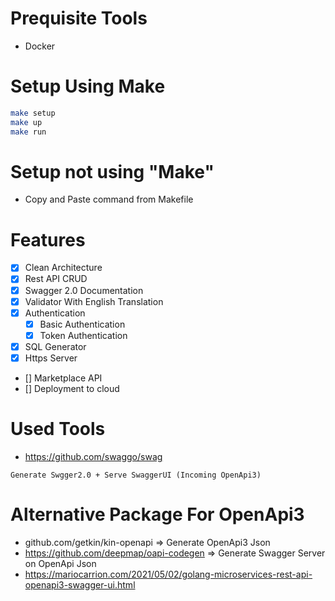# Prequisite Tools
- Docker

# Setup Using Make
```sh
make setup
make up
make run
```

# Setup not using "Make"
- Copy and Paste command from Makefile

# Features
- [x] Clean Architecture
- [x] Rest API CRUD
- [x] Swagger 2.0 Documentation
- [x] Validator With English Translation
- [x] Authentication
  - [x] Basic Authentication
  - [x] Token Authentication
- [x] SQL Generator
- [x] Https Server
- [] Marketplace API
- [] Deployment to cloud

# Used Tools
- https://github.com/swaggo/swag
```
Generate Swgger2.0 + Serve SwaggerUI (Incoming OpenApi3)
```

# Alternative Package For OpenApi3
- github.com/getkin/kin-openapi => Generate OpenApi3 Json
- https://github.com/deepmap/oapi-codegen => Generate Swagger Server on OpenApi Json
- https://mariocarrion.com/2021/05/02/golang-microservices-rest-api-openapi3-swagger-ui.html
